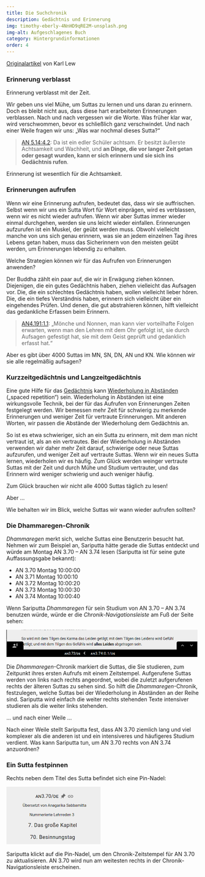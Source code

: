```yaml
---
title: Die Suchchronik
description: Gedächtnis und Erinnerung
img: timothy-eberly-4NnHD9qRE2M-unsplash.png
img-alt: Aufgeschlagenes Buch
category: Hintergrundinformationen
order: 4
---
```


[Originalartikel](https://ebt-site.github.io/ebt-site/study/history) von Karl Lew

### Erinnerung verblasst
Erinnerung verblasst mit der Zeit. 

Wir geben uns viel Mühe, um Suttas zu lernen und uns daran zu erinnern. Doch es bleibt nicht aus, dass diese hart erarbeiteten Erinnerungen verblassen. Nach und nach vergessen wir die Worte. Was früher klar war, wird verschwommen, bevor es schließlich ganz verschwindet. Und nach einer Weile fragen wir uns: „Was war nochmal dieses Sutta?“

> [AN 5.14:4.2](suttas?search=an5.14): Da ist ein edler Schüler achtsam. Er besitzt äußerste Achtsamkeit und Wachheit, und **an Dinge, die vor langer Zeit getan oder gesagt wurden, kann er sich erinnern und sie sich ins Gedächtnis rufen**.

Erinnerung ist wesentlich für die Achtsamkeit.

###  Erinnerungen aufrufen
Wenn wir eine Erinnerung aufrufen, bedeutet das, dass wir sie auffrischen. Selbst wenn wir uns ein Sutta Wort für Wort einprägen, wird es verblassen, wenn wir es nicht wieder aufrufen. Wenn wir aber Suttas immer wieder einmal durchgehen, werden sie uns leicht wieder einfallen. Erinnerungen aufzurufen ist ein Muskel, der geübt werden muss. Obwohl vielleicht manche von uns sich genau erinnern, was sie an jedem einzelnen Tag ihres Lebens getan haben, muss das Sicherinnern von den meisten geübt werden, um Erinnerungen lebendig zu erhalten.

Welche Strategien können wir für das Aufrufen von Erinnerungen anwenden? 

Der Buddha zählt ein paar auf, die wir in Erwägung ziehen können. 
Diejenigen, die ein gutes Gedächtnis haben, ziehen vielleicht das Aufsagen vor.
Die, die ein schlechtes Gedächtnis haben, wollen vielleicht lieber hören. 
Die, die ein tiefes Verständnis haben, erinnern sich vielleicht über ein eingehendes Prüfen. 
Und denen, die gut abstrahieren können, hilft vielleicht das gedankliche Erfassen beim Erinnern.

> [AN4.191:1.1](suttas?search=an4.191): „Mönche und Nonnen, man kann vier vorteilhafte Folgen erwarten, wenn man den Lehren mit dem Ohr gefolgt ist, sie durch Aufsagen gefestigt hat, sie mit dem Geist geprüft und gedanklich erfasst hat.“

Aber es gibt über 4000 Suttas im MN, SN, DN, AN und KN. 
Wie können wir sie alle regelmäßig aufsagen?

### Kurzzeitgedächtnis und Langzeitgedächtnis
Eine gute Hilfe für das [Gedächtnis](https://de.wikipedia.org/wiki/Ged%C3%A4chtnis) kann [Wiederholung in Abständen](https://de.wikipedia.org/wiki/Spaced_repetition) („spaced repetition“) sein. 
Wiederholung in Abständen ist eine wirkungsvolle Technik, bei der für das Aufrufen von Erinnerungen Zeiten festgelegt werden. Wir bemessen mehr Zeit für schwierig zu merkende Erinnerungen und weniger Zeit für vertraute Erinnerungen. Mit anderen Worten, wir passen die Abstände der Wiederholung dem Gedächtnis an.

So ist es etwa schwieriger, sich an ein Sutta zu erinnern, mit dem man nicht vertraut ist, als an ein vertrautes. Bei der Wiederholung in Abständen verwenden wir daher mehr Zeit darauf, schwierige oder neue Suttas aufzurufen, und weniger Zeit auf vertraute Suttas. Wenn wir ein neues Sutta lernen, wiederholen wir es häufig. Zum Glück werden weinger vertraute Suttas mit der Zeit und durch Mühe und Studium vertrauter, und das Erinnern wird weniger schwierig und auch weniger häufig.

Zum Glück brauchen wir nicht alle 4000 Suttas täglich zu lesen!

Aber … 

Wie behalten wir im Blick, welche Suttas wir wann wieder aufrufen sollten?

### Die Dhammaregen-Chronik
*Dhammaregen* merkt sich, welche Suttas eine Benutzerin besucht hat. Nehmen wir zum Beispiel an, Sariputta hätte gerade die Suttas entdeckt und würde am Montag AN 3.70 – AN 3.74 lesen (Sariputta ist für seine gute Auffassungsgabe bekannt):

* AN 3.70 Montag 10:00:00
* AN 3.71 Montag 10:00:10
* AN 3.72 Montag 10:00:20
* AN 3.73 Montag 10:00:30
* AN 3.74 Montag 10:00:40

Wenn Sariputta *Dhammaregen* für sein Studium von AN 3.70 – AN 3.74 benutzen würde, würde er die *Chronik-Navigationsleiste* am Fuß der Seite sehen:

<img src="an3.70-74.png" class="ebt-image"/>

Die *Dhammaregen*-Chronik markiert die Suttas, die Sie studieren, zum Zeitpunkt ihres ersten Aufrufs mit einem Zeitstempel. Aufgerufene Suttas werden von links nach rechts angeordnet, wobei die zuletzt aufgerufenen rechts der älteren Suttas zu sehen sind. So hilft die *Dhammaregen*-Chronik, festzulegen, welche Suttas bei der Wiederholung in Abständen an der Reihe sind. Sariputta wird einfach die weiter rechts stehenden Texte intensiver studieren als die weiter links stehenden.

… und nach einer Weile …

Nach einer Weile stellt Sariputta fest, dass AN 3.70 ziemlich lang und viel komplexer als die anderen ist und ein intensiveres und häufigeres Studium verdient. Was kann Sariputta tun, um AN 3.70 rechts von AN 3.74 anzuordnen?

### Ein Sutta festpinnen

Rechts neben dem Titel des Sutta befindet sich eine Pin-Nadel:

<img src="an3.70-pin.png" class="ebt-image"/>

Sariputta klickt auf die Pin-Nadel, um den Chronik-Zeitstempel für AN 3.70 zu aktualisieren. AN 3.70 wird nun am weitesten rechts in der Chronik-Navigationsleiste erscheinen.
